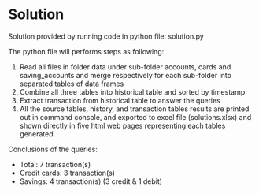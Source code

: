 # Solution

Solution provided by running code in python file: solution.py

The python file will performs steps as following:
1. Read all files in folder data under sub-folder accounts, cards and saving_accounts and merge respectively for each sub-folder into separated tables of data frames
2. Combine all three tables into historical table and sorted by timestamp
3. Extract transaction from historical table to answer the queries
4. All the source tables, history, and transaction tables results are printed out in command console, and exported to excel file (solutions.xlsx) and shown directly in five html web pages representing each tables generated.

Conclusions of the queries:
- Total: 7 transaction(s)
- Credit cards: 3 transaction(s)
- Savings: 4 transaction(s) (3 credit & 1 debit)

